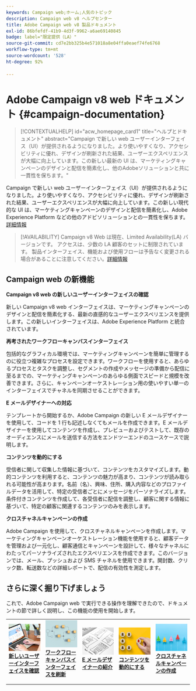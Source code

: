 ```yaml
---
keywords: Campaign web;ホーム;人気のトピック
description: Campaign web v8 ヘルプセンター
title: Adobe Campaign web v8 製品ドキュメント
exl-id: 86bfefdf-41b9-4d3f-9962-a6ae69140845
badge: label="限定提供（LA）"
source-git-commit: cd7e2bb325b4e571018a8e04ffa0eaef74fe6768
workflow-type: tm+mt
source-wordcount: '528'
ht-degree: 92%

---
```


# Adobe Campaign v8 web ドキュメント {#campaign-documentation}

>[!CONTEXTUALHELP]
>id="acw_homepage_card1"
>title="ヘルプとドキュメント"
>abstract="Campaign で新しい web ユーザーインターフェイス（UI）が提供されるようになりました。より使いやすくなり、アクセシビリティに優れ、デザインが刷新された結果、ユーザーエクスペリエンスが大幅に向上しています。この新しい最新の UI は、マーケティングキャンペーンのデザインと配信を簡素化し、他のAdobeソリューションと共に一貫性を保ちます。"

Campaign で新しい web ユーザーインターフェイス（UI）が提供されるようになりました。より使いやすくなり、アクセシビリティに優れ、デザインが刷新された結果、ユーザーエクスペリエンスが大幅に向上しています。この新しい現代的な UI は、マーケティングキャンペーンのデザインと配信を簡素化し、Adobe Experience Platform などの他のアドビソリューションとの一貫性を保ちます。[詳細情報](get-started/get-started.md)

>[!AVAILABILITY]
> Campaign v8 Web は現在、Limited Availability(LA) バージョンです。 アクセスは、少数の LA 顧客のセットに制限されています。 製品インターフェイス、機能および使用フローは予告なく変更される場合があることに注意してください。[詳細情報](rn/whats-new.md)

## Campaign web の新機能

**Campaign v8 web の新しいユーザーインターフェイスの確認**

新しい Campaign v8 web インターフェイスは、マーケティングキャンペーンのデザインと配信を簡素化する、最新の直感的なユーザーエクスペリエンスを提供します。この新しいインターフェイスは、Adobe Experience Platform と統合されています。

**再考されたワークフローキャンバスインターフェイス**

包括的なグラフィカル環境では、マーケティングキャンペーンを簡単に管理するのに役立つ複雑なプロセスを設定できます。ワークフローを使用すると、あらゆるプロセスとタスクを調整し、セグメントの作成やメッセージの準備から配信に至るまでの、マーケティングキャンペーンのあらゆる側面でスピードと規模を改善できます。さらに、キャンペーンオーケストレーション用の使いやすい単一のインターフェイスでチャネルを同期させることができます。

**E メールデザイナーへの対応**

テンプレートから開始するか、Adobe Campaign の新しい E メールデザイナーを使用して、コードを 1 行も記述しなくてもメールを作成できます。E メールデザイナーを使用してコンテンツを作成し、プレビューおよびテストして、既存のオーディエンスにメールを送信する方法をエンドツーエンドのユースケースで説明します。

**コンテンツを動的にする**

受信者に関して収集した情報に基づいて、コンテンツをカスタマイズします。動的コンテンツを利用すると、コンテンツの魅力が高まり、コンテンツが読み取られる可能性が高まります。名前（名）、興味、住所、購入内容などのプロファイルデータを活用して、特定の受信者ごとにメッセージをパーソナライズします。条件付きコンテンツを作成して、各受信者に配信を調整し、顧客に関する情報に基づいて、特定の顧客に関連するコンテンツのみを表示します。

**クロスチャネルキャンペーンの作成**

Adobe Campaign を使用して、クロスチャネルキャンペーンを作成します。マーケティングキャンペーンオーケストレーション機能を使用すると、顧客データを管理および一元化し、顧客通信とキャンペーンを設計して、様々なチャネルにわたってパーソナライズされたエクスペリエンスを作成できます。このバージョンでは、メール、プッシュおよび SMS チャネルを使用できます。開封数、クリック数、転送数などの詳細レポートで、配信の有効性を測定します。

## さらに深く掘り下げましょう

これで、Adobe Campaign web で実行できる操作を理解できたので、ドキュメントの節で詳しく説明し、この機能の使用を開始します。

<table style="table-layout:fixed"><tr style="border: 0;">
<td>
<a href="get-started/user-interface.md">
<img alt="新しい UI" src="assets/do-not-localize/menu-ui.jpeg">
</a>
<div><a href="get-started/user-interface.md"><strong>新しいユーザーインターフェイスを確認</strong>
</div>
<p>
</td>
<td>
<a href="workflows/gs-workflows.md">
<img alt="検証" src="assets/do-not-localize/menu-workflows.jpeg">
</a>
<div>
<a href="workflows/gs-workflows.md"><strong>ワークフローキャンバスインターフェイスを刷新</strong></a>
</div>
<p>
</td>
<td>
<a href="email/get-started-email-designer.md">
<img alt="低頻度" src="assets/do-not-localize/menu-design.jpg">
</a>
<div>
<a href="email/get-started-email-designer.md"><strong>E メールデザイナーの紹介</strong></a>
</div>
<p></td>
<td>
<a href="personalization/gs-personalization.md">
<img alt="オーディエンス" src="assets/do-not-localize/menu-dynamic.jpg">
</a>
<div>
<a href="personalization/gs-personalization.md"><strong>コンテンツを動的にする</strong></a>
</div>
<p>
</td>
<td>
<a href="campaigns/gs-campaigns.md">
<img alt="検証" src="assets/do-not-localize/menu-campaign.jpeg">
</a>
<div>
<a href="campaigns/gs-campaigns.md"><strong>クロスチャネルキャンペーンの作成</strong></a>
</div>
<p>
</td>
</tr></table>

<!--
<table style="table-layout:fixed">
<tr style="border: 0;"><td width="30%"><a href="get-started/user-interface.md">
<img alt="new UI" src="assets/do-not-localize/menu-ui.jpeg" width="150px">
</a></td><td>Discover Campaign Web new user interface, latest improvements, key capabilities. Learn how to use them to build cross-channel campaigns for your audiences. With its user-friendly features, Campaign helps you streamline personalized cross-channel campaign creation process, drive results, and gain a competitive edge.</td></tr>
<tr style="border: 0;"><td width="30%"><a href="get-started/user-interface.md">
<img alt="new UI" src="assets/do-not-localize/menu-workflows.jpeg" width="150px">
</a></td><td>Our comprehensive graphical canvas makes it easy for you to design processes such as segmentation, campaign execution, and more. With this advanced tool at your fingertips, you can streamline your workflow and elevate your campaigns.</td></tr>
<tr style="border: 0;"><td width="30%"><a href="get-started/user-interface.md">
<img alt="new UI" src="assets/do-not-localize/menu-design.jpg" width="150px">
</a></td><td>Start from a template, or use Adobe Campaign's new Email Designer to create emails without having to write a single line of code. Learn how to use the Email Designer to create your content, preview and test it, and send an email to an existing audience in an end-to-end use case.</td></tr>
<tr style="border: 0;"><td width="30%"><a href="get-started/user-interface.md">
<img alt="new UI" src="assets/do-not-localize/menu-dynamic.jpg" width="150px">
</a></td><td>Create conditional content to define dynamic personalization based on the recipient's profile, automatically replacing text blocks and images when certain conditions are met. This feature can take your campaigns to new heights and deliver highly targeted, personalized experiences to your audience</td></tr>
<tr style="border: 0;"><td width="30%"><a href="get-started/user-interface.md">
<img alt="new UI" src="assets/do-not-localize/menu-campaign.jpeg" width="150px">
</a></td><td>Adobe Campaign capabilities help you manage centralized customer data, design customer communications and campaigns, and create personalized experiences across different channels: Email, Push and SMS.</td></tr>
</table>
-->









